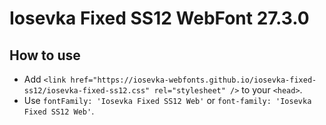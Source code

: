 # Iosevka Fixed SS12 WebFont 27.3.0

## How to use

- Add `<link href="https://iosevka-webfonts.github.io/iosevka-fixed-ss12/iosevka-fixed-ss12.css" rel="stylesheet" />` to your `<head>`.
- Use `fontFamily: 'Iosevka Fixed SS12 Web'` or `font-family: 'Iosevka Fixed SS12 Web'`.

